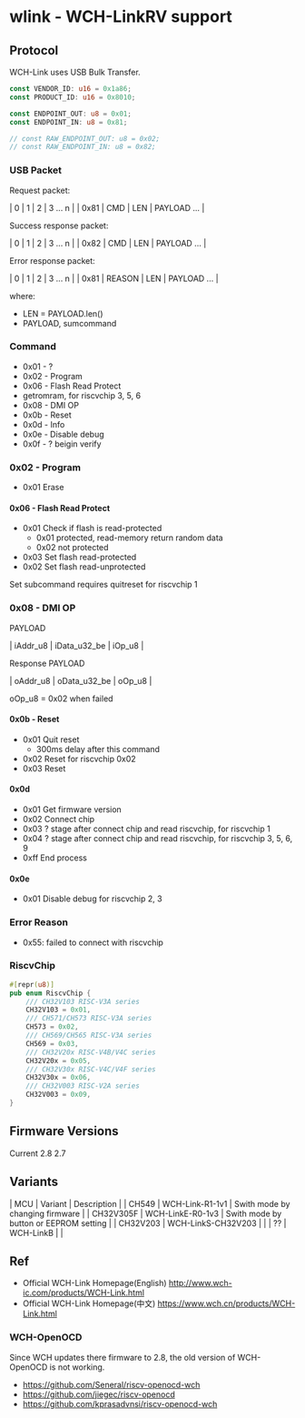 # wlink - WCH-LinkRV support

## Protocol

WCH-Link uses USB Bulk Transfer.

```rust
const VENDOR_ID: u16 = 0x1a86;
const PRODUCT_ID: u16 = 0x8010;

const ENDPOINT_OUT: u8 = 0x01;
const ENDPOINT_IN: u8 = 0x81;

// const RAW_ENDPOINT_OUT: u8 = 0x02;
// const RAW_ENDPOINT_IN: u8 = 0x82;
```

### USB Packet

Request packet:

| 0    | 1   | 2   | 3 ... n |
| 0x81 | CMD | LEN | PAYLOAD ... |

Success response packet:

| 0    | 1   | 2   | 3 ... n |
| 0x82 | CMD | LEN | PAYLOAD ... |

Error response packet:

| 0    | 1      | 2   | 3 ... n |
| 0x81 | REASON | LEN | PAYLOAD ... |

where:

- LEN = PAYLOAD.len()
- PAYLOAD, sumcommand

### Command

- 0x01 - ?
- 0x02 - Program
- 0x06 - Flash Read Protect
- getromram, for riscvchip 3, 5, 6
- 0x08 - DMI OP
- 0x0b - Reset
- 0x0d - Info
- 0x0e - Disable debug
- 0x0f - ? beigin verify

### 0x02 - Program

- 0x01 Erase

#### 0x06 - Flash Read Protect

- 0x01 Check if flash is read-protected
  - 0x01 protected, read-memory return random data
  - 0x02 not protected
- 0x03 Set flash read-protected
- 0x02 Set flash read-unprotected

Set subcommand requires quitreset for riscvchip 1

### 0x08 - DMI OP

PAYLOAD

| iAddr_u8 | iData_u32_be | iOp_u8 |

Response PAYLOAD

| oAddr_u8 | oData_u32_be | oOp_u8 |

oOp_u8 = 0x02 when failed

#### 0x0b - Reset

- 0x01 Quit reset
  - 300ms delay after this command
- 0x02 Reset for riscvchip 0x02
- 0x03 Reset

#### 0x0d

- 0x01 Get firmware version
- 0x02 Connect chip
- 0x03 ? stage after connect chip and read riscvchip, for riscvchip 1
- 0x04 ? stage after connect chip and read riscvchip, for riscvchip 3, 5, 6, 9
- 0xff End process

#### 0x0e

- 0x01 Disable debug for riscvchip 2, 3

### Error Reason

- 0x55: failed to connect with riscvchip

### RiscvChip

```rust
#[repr(u8)]
pub enum RiscvChip {
    /// CH32V103 RISC-V3A series
    CH32V103 = 0x01,
    /// CH571/CH573 RISC-V3A series
    CH573 = 0x02,
    /// CH569/CH565 RISC-V3A series
    CH569 = 0x03,
    /// CH32V20x RISC-V4B/V4C series
    CH32V20x = 0x05,
    /// CH32V30x RISC-V4C/V4F series
    CH32V30x = 0x06,
    /// CH32V003 RISC-V2A series
    CH32V003 = 0x09,
}
```

## Firmware Versions

Current 2.8
2.7

## Variants

| MCU       | Variant            | Description |
| CH549     | WCH-Link-R1-1v1    | Swith mode by changing firmware |
| CH32V305F | WCH-LinkE-R0-1v3   | Swith mode by button or EEPROM setting |
| CH32V203  | WCH-LinkS-CH32V203 | |
| ??        | WCH-LinkB          | |

## Ref

- Official WCH-Link Homepage(English) <http://www.wch-ic.com/products/WCH-Link.html>
- Official WCH-Link Homepage(中文) <https://www.wch.cn/products/WCH-Link.html>

### WCH-OpenOCD

Since WCH updates there firmware to 2.8, the old version of WCH-OpenOCD is not working.

- <https://github.com/Seneral/riscv-openocd-wch>
- <https://github.com/jiegec/riscv-openocd>
- <https://github.com/kprasadvnsi/riscv-openocd-wch>
